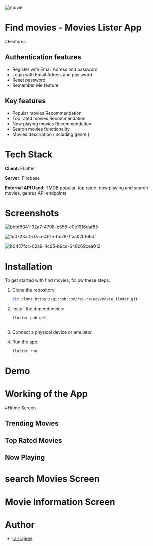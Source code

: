 ![movie](https://github.com/rai-rajeev/movie_finder/assets/106883666/9f0432d5-0ad3-4003-9091-0aea30bd1fd9)
# Find movies - Movies Lister App
#Features
 ## Authentication features
 + Register with Email Adress and password
 + Login with Email Adress and password
 + Reset password
 + Remember Me feature
## Key features
+ Popular movies Recommendation
+ Top rated movies Recommendation
+ Now playing movies Recommendation
+ Search movies functionality
+ Movies description (including genre )
# Tech Stack
**Client:** FLutter

**Server:** Firebase

**External API Used:** TMDB popular, top rated, now playing and search movies, genres API endpoints
# Screenshots


![bbbf8041-32a7-4798-b558-e0e1916daf85](https://github.com/rai-rajeev/movie_finder/assets/106883666/ff2de556-d7c3-43ee-a1b4-defc5a6d4204)


![1d0723a0-d7aa-4615-bb78-1faa07b166df](https://github.com/rai-rajeev/movie_finder/assets/106883666/3acfeef2-7065-4685-a9c1-5e07213a6f48)


![b0457fcc-02a9-4c95-b9cc-648c69cea012](https://github.com/rai-rajeev/movie_finder/assets/106883666/404fd899-7d3c-4598-b2ee-5b2f0cc92180)

# Installation
To get started with find movies, follow these steps:
1. Clone the repository:
   
    ```bash
    git clone https://github.com/rai-rajeev/movie_finder.git
    ```

2. Install the dependencies:
   ```bash
   flutter pub get
  
3. Connect a physical device or emulator.
4. Run the app:
   ```bash
   flutter run
# Demo
# Working of the App
#Home Screen
 ## Trending Movies
 ## Top Rated Movies
 ## Now Playing
 # search Movies Screen
 # Movie Information Screen
 # Author
 + [rai-rajeev](https://github.com/rai-rajeev)


